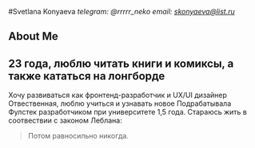 #Svetlana Konyaeva
*telegram: @rrrrr_neko*
*email: skonyaeva@list.ru*

## About Me

23 года, люблю читать книги и комиксы, а также кататься на лонгборде
---
Хочу развиваться как фронтенд-разработчик и UX/UI дизайнер
Отвественная, люблю учиться и узнавать новое
Подрабатывала Фулстек разработчиком при университете 1,5 года.
Стараюсь жить в соотвествии с законом Леблана:
 > Потом равносильно никогда.
